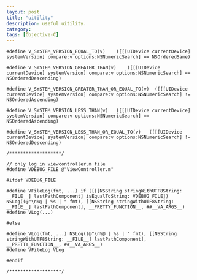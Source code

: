 ```yaml
---
layout: post
title: "uitility"
description: useful uitility.
category: 
tags: [Objective-C]
---
```


    #define V_SYSTEM_VERSION_EQUAL_TO(v)    ([[[UIDevice currentDevice] systemVersion] compare:v options:NSNumericSearch] == NSOrderedSame)

    #define V_SYSTEM_VERSION_GREATER_THAN(v)    ([[[UIDevice currentDevice] systemVersion] compare:v options:NSNumericSearch] == NSOrderedDescending)

    #define V_SYSTEM_VERSION_GREATER_THAN_OR_EQUAL_TO(v)  ([[[UIDevice currentDevice] systemVersion] compare:v options:NSNumericSearch] != NSOrderedAscending)
    
    #define V_SYSTEM_VERSION_LESS_THAN(v)   ([[[UIDevice currentDevice] systemVersion] compare:v options:NSNumericSearch] == NSOrderedAscending)
    
    #define V_SYSTEM_VERSION_LESS_THAN_OR_EQUAL_TO(v)   ([[[UIDevice currentDevice] systemVersion] compare:v options:NSNumericSearch] != NSOrderedDescending)

    /*******************/
    
    // only log in viewcontroller.m file
    #define VDEBUG_FILE @"ViewController.m"

    #ifdef VDEBUG_FILE

    #define VFileLog(fmt, ...) if ([[[NSString stringWithUTF8String: __FILE__] lastPathComponent] isEqualToString: VDEBUG_FILE]) NSLog((@"\n%@ | %s | " fmt), [[NSString stringWithUTF8String: __FILE__] lastPathComponent], __PRETTY_FUNCTION__, ##__VA_ARGS__)
    #define VLog(...)

    #else

    #define VLog(fmt, ...) NSLog((@"\n%@ | %s | " fmt), [[NSString stringWithUTF8String: __FILE__] lastPathComponent], __PRETTY_FUNCTION__, ##__VA_ARGS__)
    #define VFileLog VLog

    #endif
    
    /*******************/
